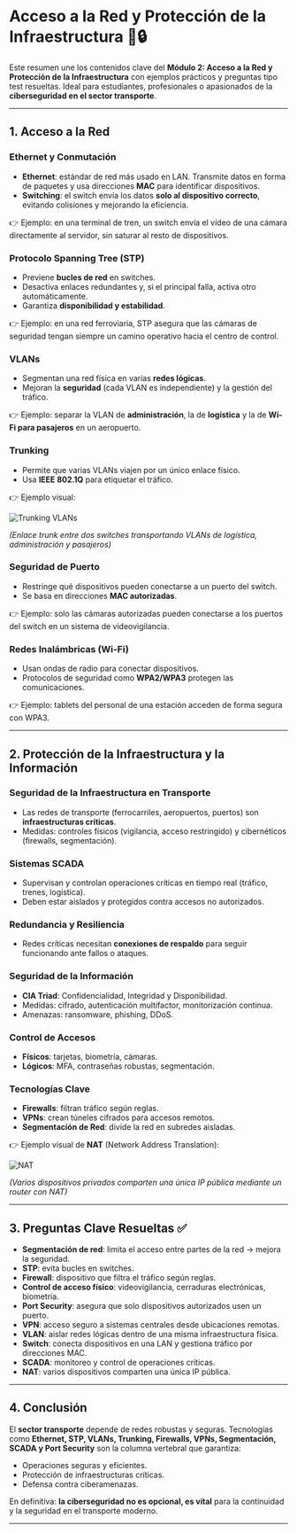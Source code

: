 # Acceso a la Red y Protección de la Infraestructura 🚦🔒

Este resumen une los contenidos clave del **Módulo 2: Acceso a la Red y Protección de la Infraestructura** con ejemplos prácticos y preguntas tipo test resueltas. Ideal para estudiantes, profesionales o apasionados de la **ciberseguridad en el sector transporte**.

---

## 1. Acceso a la Red

### Ethernet y Conmutación

* **Ethernet**: estándar de red más usado en LAN. Transmite datos en forma de paquetes y usa direcciones **MAC** para identificar dispositivos.
* **Switching**: el switch envía los datos **solo al dispositivo correcto**, evitando colisiones y mejorando la eficiencia.

👉 Ejemplo: en una terminal de tren, un switch envía el vídeo de una cámara directamente al servidor, sin saturar al resto de dispositivos.

### Protocolo Spanning Tree (STP)

* Previene **bucles de red** en switches.
* Desactiva enlaces redundantes y, si el principal falla, activa otro automáticamente.
* Garantiza **disponibilidad y estabilidad**.

👉 Ejemplo: en una red ferroviaria, STP asegura que las cámaras de seguridad tengan siempre un camino operativo hacia el centro de control.

### VLANs

* Segmentan una red física en varias **redes lógicas**.
* Mejoran la **seguridad** (cada VLAN es independiente) y la gestión del tráfico.

👉 Ejemplo: separar la VLAN de **administración**, la de **logística** y la de **Wi-Fi para pasajeros** en un aeropuerto.

### Trunking

* Permite que varias VLANs viajen por un único enlace físico.
* Usa **IEEE 802.1Q** para etiquetar el tráfico.

👉 Ejemplo visual:

![Trunking VLANs](trunking.png)

*(Enlace trunk entre dos switches transportando VLANs de logística, administración y pasajeros)*

### Seguridad de Puerto

* Restringe qué dispositivos pueden conectarse a un puerto del switch.
* Se basa en direcciones **MAC autorizadas**.

👉 Ejemplo: solo las cámaras autorizadas pueden conectarse a los puertos del switch en un sistema de videovigilancia.

### Redes Inalámbricas (Wi-Fi)

* Usan ondas de radio para conectar dispositivos.
* Protocolos de seguridad como **WPA2/WPA3** protegen las comunicaciones.

👉 Ejemplo: tablets del personal de una estación acceden de forma segura con WPA3.

---

## 2. Protección de la Infraestructura y la Información

### Seguridad de la Infraestructura en Transporte

* Las redes de transporte (ferrocarriles, aeropuertos, puertos) son **infraestructuras críticas**.
* Medidas: controles físicos (vigilancia, acceso restringido) y cibernéticos (firewalls, segmentación).

### Sistemas SCADA

* Supervisan y controlan operaciones críticas en tiempo real (tráfico, trenes, logística).
* Deben estar aislados y protegidos contra accesos no autorizados.

### Redundancia y Resiliencia

* Redes críticas necesitan **conexiones de respaldo** para seguir funcionando ante fallos o ataques.

### Seguridad de la Información

* **CIA Triad**: Confidencialidad, Integridad y Disponibilidad.
* Medidas: cifrado, autenticación multifactor, monitorización continua.
* Amenazas: ransomware, phishing, DDoS.

### Control de Accesos

* **Físicos**: tarjetas, biometría, cámaras.
* **Lógicos**: MFA, contraseñas robustas, segmentación.

### Tecnologías Clave

* **Firewalls**: filtran tráfico según reglas.
* **VPNs**: crean túneles cifrados para accesos remotos.
* **Segmentación de Red**: divide la red en subredes aisladas.

👉 Ejemplo visual de **NAT** (Network Address Translation):

![NAT](nat.png)

*(Varios dispositivos privados comparten una única IP pública mediante un router con NAT)*

---

## 3. Preguntas Clave Resueltas ✅

* **Segmentación de red**: limita el acceso entre partes de la red → mejora la seguridad.
* **STP**: evita bucles en switches.
* **Firewall**: dispositivo que filtra el tráfico según reglas.
* **Control de acceso físico**: videovigilancia, cerraduras electrónicas, biometría.
* **Port Security**: asegura que solo dispositivos autorizados usen un puerto.
* **VPN**: acceso seguro a sistemas centrales desde ubicaciones remotas.
* **VLAN**: aislar redes lógicas dentro de una misma infraestructura física.
* **Switch**: conecta dispositivos en una LAN y gestiona tráfico por direcciones MAC.
* **SCADA**: monitoreo y control de operaciones críticas.
* **NAT**: varios dispositivos comparten una única IP pública.

---

## 4. Conclusión

El **sector transporte** depende de redes robustas y seguras. Tecnologías como **Ethernet, STP, VLANs, Trunking, Firewalls, VPNs, Segmentación, SCADA y Port Security** son la columna vertebral que garantiza:

* Operaciones seguras y eficientes.
* Protección de infraestructuras críticas.
* Defensa contra ciberamenazas.

En definitiva: **la ciberseguridad no es opcional, es vital** para la continuidad y la seguridad en el transporte moderno.

---

